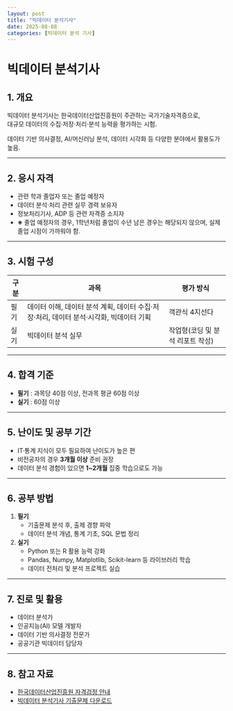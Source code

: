 ```yaml
---
layout: post
title: "빅데이터 분석기사"
date: 2025-08-08
categories: [빅데이터 분석 기사]
---
```


# 빅데이터 분석기사

## 1. 개요
빅데이터 분석기사는 한국데이터산업진흥원이 주관하는 국가기술자격증으로,  
대규모 데이터의 수집·저장·처리·분석 능력을 평가하는 시험.

데이터 기반 의사결정, AI/머신러닝 분석, 데이터 시각화 등 다양한 분야에서 활용도가 높음.

---

## 2. 응시 자격
- 관련 학과 졸업자 또는 졸업 예정자
- 데이터 분석·처리 관련 실무 경력 보유자
- 정보처리기사, ADP 등 관련 자격증 소지자
- **※** 졸업 예정자의 경우, 1학년처럼 졸업이 수년 남은 경우는 해당되지 않으며, 실제 졸업 시점이 가까워야 함.

---

## 3. 시험 구성
| 구분 | 과목 | 평가 방식 |
|------|------|-----------|
| 필기 | 데이터 이해, 데이터 분석 계획, 데이터 수집·저장·처리, 데이터 분석·시각화, 빅데이터 기획 | 객관식 4지선다 |
| 실기 | 빅데이터 분석 실무 | 작업형(코딩 및 분석 리포트 작성) |

---

## 4. 합격 기준
- **필기** : 과목당 40점 이상, 전과목 평균 60점 이상
- **실기** : 60점 이상

---

## 5. 난이도 및 공부 기간
- IT·통계 지식이 모두 필요하여 난이도가 높은 편
- 비전공자의 경우 **3개월 이상** 준비 권장
- 데이터 분석 경험이 있으면 **1~2개월** 집중 학습으로도 가능

---

## 6. 공부 방법
1. **필기**
   - 기출문제 분석 후, 출제 경향 파악
   - 데이터 분석 개념, 통계 기초, SQL 문법 정리
2. **실기**
   - Python 또는 R 활용 능력 강화
   - Pandas, Numpy, Matplotlib, Scikit-learn 등 라이브러리 학습
   - 데이터 전처리 및 분석 프로젝트 실습

---

## 7. 진로 및 활용
- 데이터 분석가
- 인공지능(AI) 모델 개발자
- 데이터 기반 의사결정 전문가
- 공공기관 빅데이터 담당자

---

## 8. 참고 자료
- [한국데이터산업진흥원 자격검정 안내](https://www.dataq.or.kr/www/main.do)
- [빅데이터 분석기사 기출문제 다운로드](https://www.dataq.or.kr/www/sub/a_04.do)
